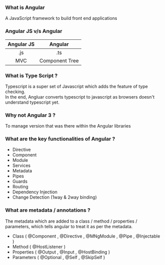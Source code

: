### What is Angular
A JavaScript framework to build front end applications

### Angular JS v/s Angular

|  Angular JS  |      Angular    |
| :----------: | :-------------: |
|    .js       |       .ts       |
|    MVC       |  Component Tree |

### What is Type Script ?
Typescript is a super set of Javascript which adds the feature of type checking.  
In the end, Angluar converts typescript to javascript as browsers doesn't understand typescript yet. 

### Why not Angular 3 ?
To manage version that was there within the Angular libraries

### What are the key functionalities of Angular ?
- Directive
- Component
- Module
- Services
- Metadata
- Pipes
- Guards
- Routing
- Dependency Injection
- Change Detection (1way & 2way binding)

### What are metadata / annotations ?
The metadata which are added to a class / method / properties / parameters, which tells angular to treat it as per the metadata.
- Class ( @Component , @Directive , @MNgModule , @Pipe , @Injectable )
- Method ( @HostListener )
- Properties ( @Output , @Input , @HostBinding )
- Parameters ( @Optional , @Self , @SkipSelf ) 
